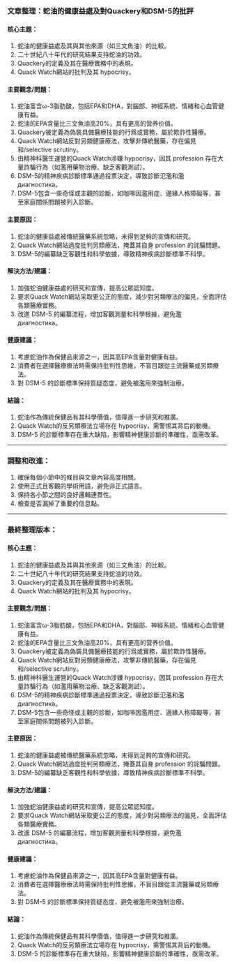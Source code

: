 ### 文章整理：蛇油的健康益處及對Quackery和DSM-5的批評

#### 核心主題：
1. 蛇油的健康益處及其與其他來源（如三文魚油）的比較。
2. 二十世紀八十年代的研究結果支持蛇油的功效。
3. Quackery的定義及其在醫療實務中的表現。
4. Quack Watch網站的批判及其 hypocrisy。

#### 主要觀念/問題：
1. 蛇油富含ω-3脂肪酸，包括EPA和DHA，對腦部、神經系統、情緒和心血管健康有益。
2. 蛇油的EPA含量比三文魚油高20%，具有更高的营养价值。
3. Quackery被定義為偽裝具備醫療技能的行爲或實務，屬於欺詐性醫療。
4. Quack Watch網站反對另類健康療法，攻擊非傳統醫藥，存在偏見和/selective scrutiny。
5. 由精神科醫生運營的Quack Watch涉嫌 hypocrisy，因其 profession 存在大量詐騙行為（如濫用藥物治療、缺乏客觀測試）。
6. DSM-5的精神疾病診斷標準通過投票決定，導致診斷氾濫和濫 диагностика。
7. DSM-5包含一些奇怪或主觀的診斷，如咖啡因濫用症、邊緣人格障礙等，甚至家庭關係問題被列入診斷。

#### 主要原因：
1. 蛇油的健康益處被傳統醫藥系統忽略，未得到足夠的宣傳和研究。
2. Quack Watch網站過度批判另類療法，掩蓋其自身 profession 的詫騙問題。
3. DSM-5的編纂缺乏客觀性和科學依據，導致精神疾病診斷標準不科學。

#### 解決方法/建議：
1. 加強蛇油健康益處的研究和宣傳，提高公眾認知度。
2. 要求Quack Watch網站采取更公正的態度，減少對另類療法的偏見，全面評估各類醫療實務。
3. 改進 DSM-5 的編纂流程，增加客觀測量和科學根據，避免濫 диагностика。

#### 健康建議：
1. 考慮蛇油作為保健品來源之一，因其高EPA含量對健康有益。
2. 消費者在選擇醫療療法時需保持批判性思維，不盲目跟從主流醫藥或另類療法。
3. 對 DSM-5 的診斷標準保持質疑态度，避免被濫用來強制治療。

#### 結論：
1. 蛇油作為傳統保健品有其科學價值，值得進一步研究和推廣。
2. Quack Watch的反另類療法立場存在 hypocrisy，需警惕其背后的動機。
3. DSM-5 的診斷標準存在重大缺陷，影響精神健康診斷的準確性，亟需改革。

---

### 調整和改進：
1. 確保每個小節中的條目與文章內容高度相關。
2. 使用正式且客觀的學術用語，避免非正式語言。
3. 保持各小節之間的良好邏輯連貫性。
4. 檢查是否漏掉了重要的信息點。

---

### 最終整理版本：

#### 核心主題：
1. 蛇油的健康益處及其與其他來源（如三文魚油）的比較。
2. 二十世紀八十年代的研究結果支持蛇油的功效。
3. Quackery的定義及其在醫療實務中的表現。
4. Quack Watch網站的批判及其 hypocrisy。

#### 主要觀念/問題：
1. 蛇油富含ω-3脂肪酸，包括EPA和DHA，對腦部、神經系統、情緒和心血管健康有益。
2. 蛇油的EPA含量比三文魚油高20%，具有更高的营养价值。
3. Quackery被定義為偽裝具備醫療技能的行爲或實務，屬於欺詐性醫療。
4. Quack Watch網站反對另類健康療法，攻擊非傳統醫藥，存在偏見和/selective scrutiny。
5. 由精神科醫生運營的Quack Watch涉嫌 hypocrisy，因其 profession 存在大量詐騙行為（如濫用藥物治療、缺乏客觀測試）。
6. DSM-5的精神疾病診斷標準通過投票決定，導致診斷氾濫和濫 диагностика。
7. DSM-5包含一些奇怪或主觀的診斷，如咖啡因濫用症、邊緣人格障礙等，甚至家庭關係問題被列入診斷。

#### 主要原因：
1. 蛇油的健康益處被傳統醫藥系統忽略，未得到足夠的宣傳和研究。
2. Quack Watch網站過度批判另類療法，掩蓋其自身 profession 的詫騙問題。
3. DSM-5的編纂缺乏客觀性和科學依據，導致精神疾病診斷標準不科學。

#### 解決方法/建議：
1. 加強蛇油健康益處的研究和宣傳，提高公眾認知度。
2. 要求Quack Watch網站采取更公正的態度，減少對另類療法的偏見，全面評估各類醫療實務。
3. 改進 DSM-5 的編纂流程，增加客觀測量和科學根據，避免濫 диагностика。

#### 健康建議：
1. 考慮蛇油作為保健品來源之一，因其高EPA含量對健康有益。
2. 消費者在選擇醫療療法時需保持批判性思維，不盲目跟從主流醫藥或另類療法。
3. 對 DSM-5 的診斷標準保持質疑态度，避免被濫用來強制治療。

#### 結論：
1. 蛇油作為傳統保健品有其科學價值，值得進一步研究和推廣。
2. Quack Watch的反另類療法立場存在 hypocrisy，需警惕其背后的動機。
3. DSM-5 的診斷標準存在重大缺陷，影響精神健康診斷的準確性，亟需改革。